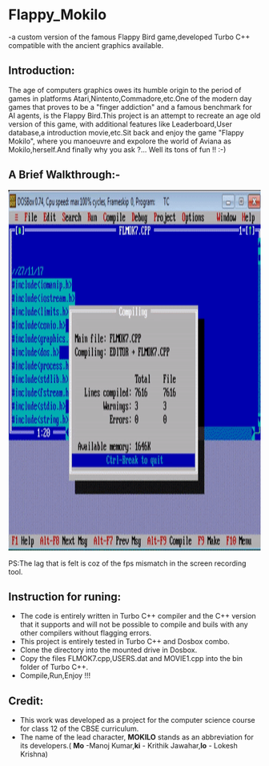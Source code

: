 # Flappy_Mokilo
-a custom version of the famous Flappy Bird game,developed Turbo C++ compatible with the ancient graphics available.
## Introduction:
The age of computers graphics owes its humble origin to the period of games in platforms Atari,Nintento,Commadore,etc.One of the modern day games that proves to be a "finger addiction" and a famous benchmark for AI agents, is the Flappy Bird.This project is an attempt to recreate an age old version of this game, with additional features like Leaderboard,User database,a introduction movie,etc.Sit back and enjoy the game "Flappy Mokilo", where you manoeuvre and expolore the world of Aviana as Mokilo,herself.And finally why you ask ?... Well its tons of fun !! :-)

## A Brief Walkthrough:-
<p align="center">
   <img width="1080" height="720" src="https://github.com/lok-i/Flappy_Mokilo/blob/master/flmok7.gif">
</p>
PS:The lag that is felt is coz of the fps mismatch in the screen recording tool.

## Instruction for runing:
* The code is entirely written in Turbo C++ compiler and the C++ version that it supports and will not be possible to compile and buils with any other compilers without flagging errors.
* This project is entirely tested in Turbo C++ and Dosbox combo.
* Clone the directory into the mounted drive in Dosbox.
* Copy the files FLMOK7.cpp,USERS.dat and MOVIE1.cpp into the bin folder of Turbo C++.
* Compile,Run,Enjoy !!!

## Credit:
* This work was developed as a project for the computer science course for class 12 of the CBSE curriculum.
* The name of the lead character, **MOKILO** stands as an abbreviation for its developers.( **Mo** -Manoj Kumar,**ki** - Krithik Jawahar,**lo** - Lokesh Krishna)
